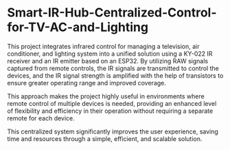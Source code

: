 # Smart-IR-Hub-Centralized-Control-for-TV-AC-and-Lighting
This project integrates infrared control for managing a television, air conditioner, and lighting system into a unified solution using a KY-022 IR receiver and an IR emitter based on an ESP32. By utilizing RAW signals captured from remote controls, the IR signals are transmitted to control the devices, and the IR signal strength is amplified with the help of transistors to ensure greater operating range and improved coverage.

This approach makes the project highly useful in environments where remote control of multiple devices is needed, providing an enhanced level of flexibility and efficiency in their operation without requiring a separate remote for each device.

This centralized system significantly improves the user experience, saving time and resources through a simple, efficient, and scalable solution.
